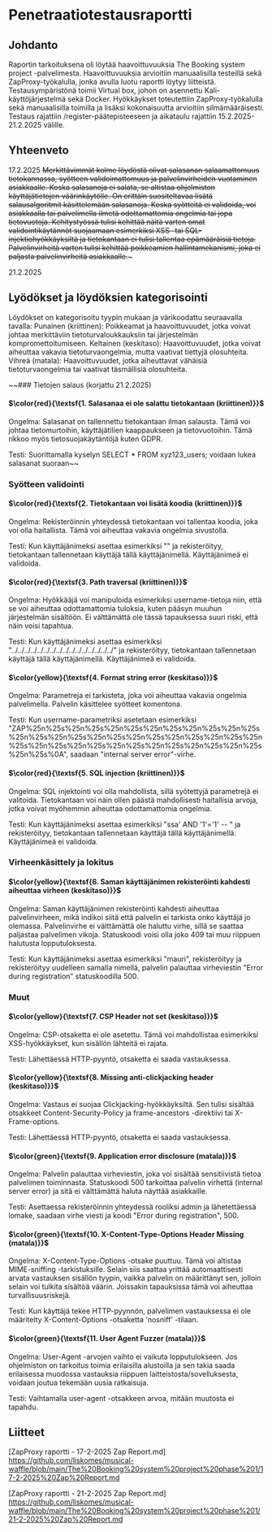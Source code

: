 # Penetraatiotestausraportti

## Johdanto
Raportin tarkoituksena oli löytää haavoittuvuuksia The Booking system project -palvelimesta. Haavoittuvuuksia arvioitiin manuaalisilla testeillä sekä ZapProxy-työkalulla, jonka avulla luotu raportti löytyy liitteistä. Testausympäristönä toimii Virtual box, johon on asennettu Kali-käyttöjärjestelmä sekä Docker. Hyökkäykset toteutettiin ZapProxy-työkalulla sekä manuaalisilla toimilla ja lisäksi kokonaisuutta arvioitiin silmämääräisesti. Testaus rajattiin /register-päätepisteeseen ja aikataulu rajattiin 15.2.2025-21.2.2025 välille. 

## Yhteenveto

17.2.2025
~~Merkittävimmät kolme löydöstä olivat salasanan salaamattomuus tietokannassa, syötteen validoimattomuus ja palvelinvirheiden vuotaminen asiakkaalle. Koska salasanoja ei salata, se altistaa ohjelmiston käyttäjätietojen väärinkäytölle. On erittäin suositeltavaa lisätä salausalgoritmit käsittelemään salasanoja. Koska syötteitä ei validoida, voi asiakkaalla tai palvelimella ilmetä odottamattomia ongelmia tai jopa tietovuotoja. Kehitystyössä tulisi kehittää näitä varten omat validointikäytännöt suojaamaan esimerkiksi XSS- tai SQL-injektiohyökkäyksiltä ja tietokantaan ei tulisi tallentaa epämääräisiä tietoja. Palvelinvirheitä varten tulisi kehittää poikkeamien hallintamekanismi, joka ei paljasta palvelinvirheitä asiakkaalle.~~~

21.2.2025

## Lyödökset ja löydöksien kategorisointi
Löydökset on kategorisoitu tyypin mukaan ja värikoodattu seuraavalla tavalla:
Punainen (kriittinen): Poikkeamat ja haavoittuvuudet, jotka voivat johtaa merkittäviin tietoturvaloukkauksiin tai järjestelmän kompromettoitumiseen.
Keltainen (keskitaso): Haavoittuvuudet, jotka voivat aiheuttaa vakavia tietoturvaongelmia, mutta vaativat tiettyjä olosuhteita.
Vihreä (matala): Haavoittuvuudet, jotka aiheuttavat vähäisiä tietoturvaongelmia tai vaativat täsmällisiä olosuhteita.

~~### Tietojen salaus (korjattu 21.2.2025)
#### $\color{red}{\textsf{1. Salasanaa ei ole salattu tietokantaan (kriittinen)}}$
Ongelma: Salasanat on tallennettu tietokantaan ilman salausta. Tämä voi johtaa tietomurtoihin, käyttäjätilien kaappaukseen ja tietovuotoihin. Tämä rikkoo myös tietosuojakäytäntöjä kuten GDPR.

Testi: Suorittamalla kyselyn SELECT * FROM xyz123_users; voidaan lukea salasanat suoraan~~

### Syötteen validointi
#### $\color{red}{\textsf{2. Tietokantaan voi lisätä koodia (kriittinen)}}$
Ongelma: Rekisteröinnin yhteydessä tietokantaan voi tallentaa koodia, joka voi olla haitallista. Tämä voi aiheuttaa vakavia ongelmia sivustolla.

Testi: Kun käyttäjänimeksi asettaa esimerkiksi "<script>alert('XSS')</script>" ja rekisteröityy, tietokantaan tallennetaan käyttäjä tällä käyttäjänimellä. Käyttäjänimeä ei validoida.

#### $\color{red}{\textsf{3. Path traversal (kriittinen)}}$
Ongelma: Hyökkääjä voi manipuloida esimerkiksi username-tietoja niin, että se voi aiheuttaa odottamattomia tuloksia, kuten pääsyn muuhun järjestelmän sisältöön. Ei välttämättä ole tässä tapauksessa suuri riski, että näin voisi tapahtua.

Testi: Kun käyttäjänimeksi asettaa esimerkiksi "../../../../../../../../../../../../../../../../" ja rekisteröityy, tietokantaan tallennetaan käyttäjä tällä käyttäjänimellä. Käyttäjänimeä ei validoida.

#### $\color{yellow}{\textsf{4. Format string error (keskitaso)}}$
Ongelma: Parametreja ei tarkisteta, joka voi aiheuttaa vakavia ongelmia palvelimella. Palvelin käsittelee syötteet komentona.

Testi: Kun username-parametriksi asetetaan esimerkiksi "ZAP%25n%25s%25n%25s%25n%25s%25n%25s%25n%25s%25n%25s%25n%25s%25n%25s%25n%25s%25n%25s%25n%25s%25n%25s%25n%25s%25n%25s%25n%25s%25n%25s%25n%25s%25n%25s%25n%25s%25n%25s%0A", saadaan "internal server error"-virhe.

#### $\color{red}{\textsf{5. SQL injection (kriittinen)}}$
Ongelma: SQL injektointi voi olla mahdollista, sillä syötettyjä parametrejä ei valitoida. Tietokantaan voi näin ollen päästä mahdollisesti haitallisia arvoja, jotka voivat myöhemmin aiheuttaa odottamattomia ongelmia.

Testi: Kun käyttäjänimeksi asettaa esimerkiksi "ssa' AND '1'='1' -- " ja rekisteröityy, tietokantaan tallennetaan käyttäjä tällä käyttäjänimellä. Käyttäjänimeä ei validoida.

### Virheenkäsittely ja lokitus
#### $\color{yellow}{\textsf{6. Saman käyttäjänimen rekisteröinti kahdesti aiheuttaa virheen (keskitaso)}}$
Ongelma: Saman käyttäjänimen rekisteröinti kahdesti aiheuttaa palvelinvirheen, mikä indikoi siitä että palvelin ei tarkista onko käyttäjä jo olemassa. Palvelinvirhe ei välttämättä ole haluttu virhe, sillä se saattaa paljastaa palvelimen vikoja. Statuskoodi voisi olla joko 409 tai muu riippuen halutusta lopputuloksesta. 

Testi: Kun käyttäjänimeksi asettaa esimerkiksi "mauri", rekisteröityy ja rekisteröityy uudelleen samalla nimellä, palvelin palauttaa virheviestin "Error during registration" statuskoodilla 500.

### Muut
#### $\color{yellow}{\textsf{7. CSP Header not set (keskitaso)}}$
Ongelma: CSP-otsaketta ei ole asetettu. Tämä voi mahdollistaa esimerkiksi XSS-hyökkäykset, kun sisällön lähteitä ei rajata.

Testi: Lähettäessä HTTP-pyyntö, otsaketta ei saada vastauksessa.
#### $\color{yellow}{\textsf{8. Missing anti-clickjacking header (keskitaso)}}$
Ongelma: Vastaus ei suojaa Clickjacking-hyökkäyksiltä. Sen tulisi sisältää otsakkeet Content-Security-Policy ja frame-ancestors -direktiivi tai X-Frame-options.

Testi: Lähettäessä HTTP-pyyntö, otsaketta ei saada vastauksessa.

#### $\color{green}{\textsf{9. Application error disclosure (matala)}}$
Ongelma: Palvelin palauttaa virheviestin, joka voi sisältää sensitiivistä tietoa palvelimen toiminnasta. Statuskoodi 500 tarkoittaa palvelin virhettä (internal server error) ja sitä ei välttämättä haluta näyttää asiakkaille.

Testi: Asettaessa rekisteröinnin yhteydessä rooliksi admin ja lähetettäessä lomake, saadaan virhe viesti ja koodi "Error during registration", 500.

#### $\color{green}{\textsf{10. X-Content-Type-Options Header Missing (matala)}}$
Ongelma: X-Content-Type-Options -otsake puuttuu. Tämä voi altistaa MIME-sniffing -tarkistuksille. Selain siis saattaa yrittää automaattisesti arvata vastauksen sisällön tyypin, vaikka palvelin on määrittänyt sen, jolloin selain voi tulkita sisältöä väärin. Joissakin tapauksissa tämä voi aiheuttaa turvallisuusriskejä.

Testi: Kun käyttäjä tekee HTTP-pyynnön, palvelimen vastauksessa ei ole määritelty X-Content-Options -otsaketta 'nosniff' -tilaan.

#### $\color{green}{\textsf{11. User Agent Fuzzer (matala)}}$
Ongelma: User-Agent -arvojen vaihto ei vaikuta lopputulokseen. Jos ohjelmiston on tarkoitus toimia erilaisilla alustoilla ja sen takia saada erilaisessa muodossa vastauksia riippuen laitteistosta/sovelluksesta, voidaan joutua tekemään uusia ratkaisuja.

Testi: Vaihtamalla user-agent -otsakkeen arvoa, mitään muutosta ei tapahdu.

## Liitteet
[ZapProxy raportti - 17-2-2025 Zap Report.md] https://github.com/liskomes/musical-waffle/blob/main/The%20Booking%20system%20project%20phase%201/17-2-2025%20Zap%20Report.md

[ZapProxy raportti - 21-2-2025 Zap Report.md] https://github.com/liskomes/musical-waffle/blob/main/The%20Booking%20system%20project%20phase%201/21-2-2025%20Zap%20Report.md
